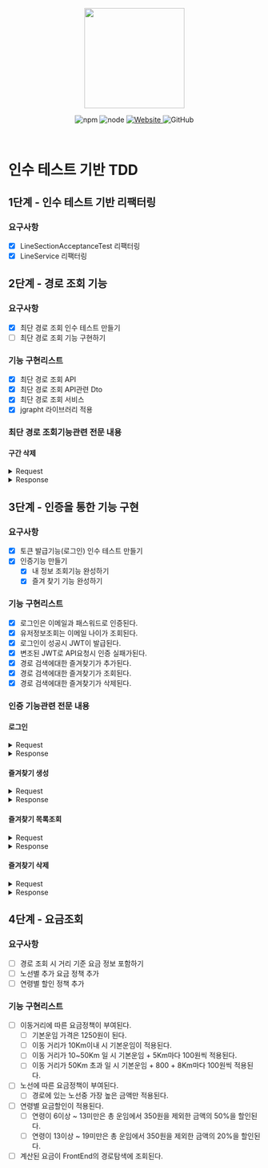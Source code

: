 <p align="center">
    <img width="200px;" src="https://raw.githubusercontent.com/woowacourse/atdd-subway-admin-frontend/master/images/main_logo.png"/>
</p>
<p align="center">
  <img alt="npm" src="https://img.shields.io/badge/npm-%3E%3D%205.5.0-blue">
  <img alt="node" src="https://img.shields.io/badge/node-%3E%3D%209.3.0-blue">
  <a href="https://edu.nextstep.camp/c/R89PYi5H" alt="nextstep atdd">
    <img alt="Website" src="https://img.shields.io/website?url=https%3A%2F%2Fedu.nextstep.camp%2Fc%2FR89PYi5H">
  </a>
  <img alt="GitHub" src="https://img.shields.io/github/license/next-step/atdd-subway-service">
</p>

<br>

# 인수 테스트 기반 TDD
## 1단계 - 인수 테스트 기반 리팩터링
### 요구사항
- [x] LineSectionAcceptanceTest 리팩터링
- [x] LineService 리팩터링

## 2단계 - 경로 조회 기능
### 요구사항
- [x] 최단 경로 조회 인수 테스트 만들기
- [ ] 최단 경로 조회 기능 구현하기

### 기능 구현리스트
- [x] 최단 경로 조회 API
- [x] 최단 경로 조회 API관련 Dto
- [x] 최단 경로 조회 서비스
- [x] jgrapht 라이브러리 적용

### 최단 경로 조회기능관련 전문 내용
#### 구간 삭제
<details><summary>Request</summary>

```
HTTP/1.1 200 
Request method:	GET
Request URI:	http://localhost:55494/paths?source=1&target=6
Headers: 	Accept=application/json
		Content-Type=application/json; charset=UTF-8
```
</details>

<details><summary>Response</summary>

```
HTTP/1.1 200 
Content-Type: application/json
Transfer-Encoding: chunked
Date: Sat, 09 May 2020 14:54:11 GMT
Keep-Alive: timeout=60
Connection: keep-alive

{
    "stations": [
        {
            "id": 5,
            "name": "양재시민의숲역",
            "createdAt": "2020-05-09T23:54:12.007"
        },
        {
            "id": 4,
            "name": "양재역",
            "createdAt": "2020-05-09T23:54:11.995"
        },
        {
            "id": 1,
            "name": "강남역",
            "createdAt": "2020-05-09T23:54:11.855"
        },
        {
            "id": 2,
            "name": "역삼역",
            "createdAt": "2020-05-09T23:54:11.876"
        },
        {
            "id": 3,
            "name": "선릉역",
            "createdAt": "2020-05-09T23:54:11.893"
        }
    ],
    "distance": 40
}
```
</details>

## 3단계 - 인증을 통한 기능 구현
### 요구사항
- [x] 토큰 발급기능(로그인) 인수 테스트 만들기
- [x] 인증기능 만들기
  - [x] 내 정보 조회기능 완성하기
  - [x] 즐겨 찾기 기능 완성하기

### 기능 구현리스트
- [x] 로그인은 이메일과 패스워드로 인증된다.
- [x] 유저정보조회는 이메일 나이가 조회된다.
- [x] 로그인이 성공시 JWT이 발급된다.
- [x] 변조된 JWT로 API요청시 인증 실패가된다.
- [x] 경로 검색에대한 즐겨찾기가 추가된다.
- [x] 경로 검색에대한 즐겨찾기가 조회된다.
- [x] 경로 검색에대한 즐겨찾기가 삭제된다.

### 인증 기능관련 전문 내용
#### 로그인

<details><summary>Request</summary>

```
POST /login/token HTTP/1.1
content-type: application/json; charset=UTF-8
accept: application/json
{
    "password": "password",
    "email": "email@email.com"
}
```
</details>

<details><summary>Response</summary>

```
HTTP/1.1 200 
Content-Type: application/json
Transfer-Encoding: chunked
Date: Sun, 27 Dec 2020 04:32:26 GMT
Keep-Alive: timeout=60
Connection: keep-alive

{
    "accessToken": "eyJhbGciOiJIUzI1NiJ9.eyJzdWIiOiJlbWFpbEBlbWFpbC5jb20iLCJpYXQiOjE2MDkwNDM1NDYsImV4cCI6MTYwOTA0NzE0Nn0.dwBfYOzG_4MXj48Zn5Nmc3FjB0OuVYyNzGqFLu52syY"
}
```
</details>

#### 즐겨찾기 생성

<details><summary>Request</summary>

```
POST /favorites HTTP/1.1
authorization: Bearer eyJhbGciOiJIUzI1NiJ9.eyJzdWIiOiJlbWFpbEBlbWFpbC5jb20iLCJpYXQiOjE2MDkwNDM1NDYsImV4cCI6MTYwOTA0NzE0Nn0.dwBfYOzG_4MXj48Zn5Nmc3FjB0OuVYyNzGqFLu52syY
accept: */*
content-type: application/json; charset=UTF-8
content-length: 27
host: localhost:50336
connection: Keep-Alive
user-agent: Apache-HttpClient/4.5.13 (Java/14.0.2)
accept-encoding: gzip,deflate
{
    "source": "1",
    "target": "3"
}
```
</details>

<details><summary>Response</summary>

```
HTTP/1.1 201 Created
Keep-Alive: timeout=60
Connection: keep-alive
Content-Length: 0
Date: Sun, 27 Dec 2020 04:32:26 GMT
Location: /favorites/1
```
</details>

#### 즐겨찾기 목록조회

<details><summary>Request</summary>

```
GET /favorites HTTP/1.1
authorization: Bearer eyJhbGciOiJIUzI1NiJ9.eyJzdWIiOiJlbWFpbEBlbWFpbC5jb20iLCJpYXQiOjE2MDkwNDM1NDYsImV4cCI6MTYwOTA0NzE0Nn0.dwBfYOzG_4MXj48Zn5Nmc3FjB0OuVYyNzGqFLu52syY
accept: application/json
host: localhost:50336
connection: Keep-Alive
user-agent: Apache-HttpClient/4.5.13 (Java/14.0.2)
accept-encoding: gzip,deflate
```
</details>

<details><summary>Response</summary>

```
HTTP/1.1 200 
Content-Type: application/json
Transfer-Encoding: chunked
Date: Sun, 27 Dec 2020 04:32:26 GMT
Keep-Alive: timeout=60
Connection: keep-alive

[
    {
        "id": 1,
        "source": {
            "id": 1,
            "name": "강남역",
            "createdDate": "2020-12-27T13:32:26.364439",
            "modifiedDate": "2020-12-27T13:32:26.364439"
        },
        "target": {
            "id": 3,
            "name": "정자역",
            "createdDate": "2020-12-27T13:32:26.486256",
            "modifiedDate": "2020-12-27T13:32:26.486256"
        }
    }
]

```
</details>

#### 즐겨찾기 삭제

<details><summary>Request</summary>

```
DELETE /favorites/1 HTTP/1.1
authorization: Bearer eyJhbGciOiJIUzI1NiJ9.eyJzdWIiOiJlbWFpbEBlbWFpbC5jb20iLCJpYXQiOjE2MDkwNDM1NDYsImV4cCI6MTYwOTA0NzE0Nn0.dwBfYOzG_4MXj48Zn5Nmc3FjB0OuVYyNzGqFLu52syY
accept: */*
host: localhost:50336
connection: Keep-Alive
user-agent: Apache-HttpClient/4.5.13 (Java/14.0.2)
accept-encoding: gzip,deflate
```
</details>

<details><summary>Response</summary>

```
HTTP/1.1 204 No Content
Keep-Alive: timeout=60
Connection: keep-alive
Date: Sun, 27 Dec 2020 04:32:26 GMT
```
</details>

## 4단계 - 요금조회
### 요구사항
- [ ] 경로 조회 시 거리 기준 요금 정보 포함하기
- [ ] 노선별 추가 요금 정책 추가
- [ ] 연령별 할인 정책 추가

### 기능 구현리스트
- [ ] 이동거리에 따른 요금정책이 부여된다.
  - [ ] 기본운임 가격은 1250원이 된다.
  - [ ] 이동 거리가 10Km이내 시 기본운임이 적용된다.
  - [ ] 이동 거리가 10~50Km 일 시 기본운임 + 5Km마다 100원씩 적용된다.
  - [ ] 이동 거리가 50Km 초과 일 시 기본운임 + 800 + 8Km마다 100원씩 적용된다.
- [ ] 노선에 따른 요금정책이 부여된다.
  - [ ] 경로에 있는 노선중 가장 높은 금액만 적용된다.
- [ ] 연령별 요금할인이 적용된다.
  - [ ] 연령이 6이상 ~ 13미만은 총 운임에서 350원을 제외한 금액의 50%을 할인된다.
  - [ ] 연령이 13이상 ~ 19미만은 총 운임에서 350원을 제외한 금액의 20%을 할인된다.
- [ ] 계산된 요금이 FrontEnd의 경로탐색에 조회된다.